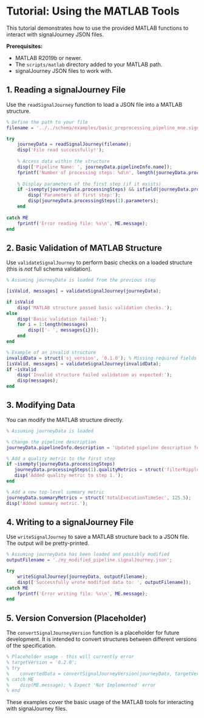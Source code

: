 # Tutorial: Using the MATLAB Tools

This tutorial demonstrates how to use the provided MATLAB functions to interact with signalJourney JSON files.

**Prerequisites:**

*   MATLAB R2019b or newer.
*   The `scripts/matlab` directory added to your MATLAB path.
*   signalJourney JSON files to work with.

## 1. Reading a signalJourney File

Use the `readSignalJourney` function to load a JSON file into a MATLAB structure.

```matlab
% Define the path to your file
filename = '../../schema/examples/basic_preprocessing_pipeline_mne.signalJourney.json';

try
    journeyData = readSignalJourney(filename);
    disp('File read successfully!');
    
    % Access data within the structure
    disp(['Pipeline Name: ', journeyData.pipelineInfo.name]);
    fprintf('Number of processing steps: %d\n', length(journeyData.processingSteps));
    
    % Display parameters of the first step (if it exists)
    if ~isempty(journeyData.processingSteps) && isfield(journeyData.processingSteps(1), 'parameters')
        disp('Parameters of first step:');
        disp(journeyData.processingSteps(1).parameters);
    end
    
catch ME
    fprintf('Error reading file: %s\n', ME.message);
end
```

## 2. Basic Validation of MATLAB Structure

Use `validateSignalJourney` to perform basic checks on a loaded structure (this is *not* full schema validation).

```matlab
% Assuming journeyData is loaded from the previous step

[isValid, messages] = validateSignalJourney(journeyData);

if isValid
    disp('MATLAB structure passed basic validation checks.');
else
    disp('Basic validation failed:');
    for i = 1:length(messages)
        disp(['- ', messages{i}]);
    end
end

% Example of an invalid structure
invalidData = struct('sj_version', '0.1.0'); % Missing required fields
[isValid, messages] = validateSignalJourney(invalidData);
if ~isValid
    disp('Invalid structure failed validation as expected:');
    disp(messages);
end
```

## 3. Modifying Data

You can modify the MATLAB structure directly.

```matlab
% Assuming journeyData is loaded

% Change the pipeline description
journeyData.pipelineInfo.description = 'Updated pipeline description for tutorial.';

% Add a quality metric to the first step
if ~isempty(journeyData.processingSteps)
   journeyData.processingSteps(1).qualityMetrics = struct('filterRippleDb', -60);
   disp('Added quality metric to step 1.');
end

% Add a new top-level summary metric
journeyData.summaryMetrics = struct('totalExecutionTimeSec', 125.5);
disp('Added summary metric.');
```

## 4. Writing to a signalJourney File

Use `writeSignalJourney` to save a MATLAB structure back to a JSON file. The output will be pretty-printed.

```matlab
% Assuming journeyData has been loaded and possibly modified
outputFilename = './my_modified_pipeline.signalJourney.json';

try
    writeSignalJourney(journeyData, outputFilename);
    disp(['Successfully wrote modified data to: ', outputFilename]);
catch ME
    fprintf('Error writing file: %s\n', ME.message);
end
```

## 5. Version Conversion (Placeholder)

The `convertSignalJourneyVersion` function is a placeholder for future development. It is intended to convert structures between different versions of the specification.

```matlab
% Placeholder usage - this will currently error
% targetVersion = '0.2.0'; 
% try
%    convertedData = convertSignalJourneyVersion(journeyData, targetVersion);
% catch ME
%    disp(ME.message); % Expect 'Not Implemented' error
% end
```

These examples cover the basic usage of the MATLAB tools for interacting with signalJourney files. 